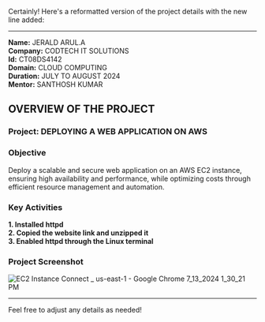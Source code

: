 Certainly! Here's a reformatted version of the project details with the new line added:

---

**Name:** JERALD ARUL.A  
**Company:** CODTECH IT SOLUTIONS  
**Id:** CT08DS4142  
**Domain:** CLOUD COMPUTING  
**Duration:** JULY TO AUGUST 2024  
**Mentor:** SANTHOSH KUMAR  

## OVERVIEW OF THE PROJECT

### Project: DEPLOYING A WEB APPLICATION ON AWS

### Objective
Deploy a scalable and secure web application on an AWS EC2 instance, ensuring high availability and performance, while optimizing costs through efficient resource management and automation.

### Key Activities
**1. Installed httpd**  
**2. Copied the website link and unzipped it**  
**3. Enabled httpd through the Linux terminal**

### Project Screenshot

![EC2 Instance Connect _ us-east-1 - Google Chrome 7_13_2024 1_30_21 PM](https://github.com/user-attachments/assets/07fed345-f086-4d17-990d-de6f70f8f403)

---

Feel free to adjust any details as needed!
